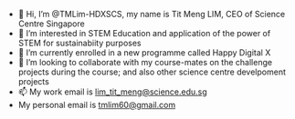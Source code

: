 - 👋 Hi, I’m @TMLim-HDXSCS, my name is Tit Meng LIM, CEO of Science Centre Singapore
- 👀 I’m interested in STEM Education and application of the power of STEM for sustainabiity purposes
- 🌱 I’m currently enrolled in a new programme called Happy Digital X
- 💞️ I’m looking to collaborate with my course-mates on the challenge projects during the course; and also other science centre develpoment projects
- 📫 My work email is lim_tit_meng@science.edu.sg
- My personal email is tmlim60@gmail.com
<!---
TMLim-HDXSCS/TMLim-HDXSCS is a ✨ special ✨ repository because its `README.md` (this file) appears on your GitHub profile.
You can click the Preview link to take a look at your changes.
--->
